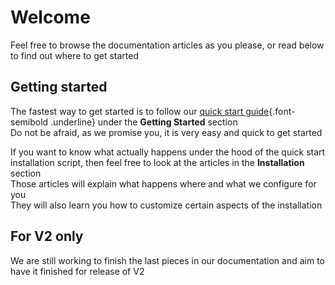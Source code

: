 # Welcome

Feel free to browse the documentation articles as you please, or read below to find out where to get started

## Getting started

The fastest way to get started is to follow our [quick start guide](/docs/quickstart){.font-semibold .underline} under the <strong>Getting Started</strong> section<br/>
Do not be afraid, as we promise you, it is very easy and quick to get started


If you want to know what actually happens under the hood of the quick start installation script, then feel free to look at the articles in the <strong>Installation</strong> section<br/>
Those articles will explain what happens where and what we configure for you<br/>
They will also learn you how to customize certain aspects of the installation

## For V2 only

We are still working to finish the last pieces in our documentation and aim to have it finished for release of V2
